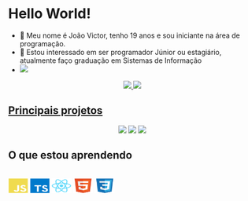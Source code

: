# Hello World!

- 👋 Meu nome é João Victor, tenho 19 anos e sou iniciante na área de programação.
- 👀 Estou interessado em ser programador Júnior ou estagiário, atualmente faço graduação em Sistemas de Informação
- <div justify="center"><a href="https://www.linkedin.com/in/joaovictornogueira/" target="_blank"><img src="https://img.shields.io/badge/-LinkedIn-%230077B5?style=for-the-badge&logo=linkedin&logoColor=white" target="_blank"></a></div>

<div align="center">
  <a href="https://github.com/joaovnogueira">
  <img height="180em" src="https://github-readme-stats.vercel.app/api?username=joaovnogueira&show_icons=true&theme=midnight-purple&include_all_commits=true&count_private=true"/>
  <img height="180em" src="https://github-readme-stats.vercel.app/api/top-langs/?username=joaovnogueira&layout=compact&langs_count=7&theme=midnight-purple"/>
</div>
  
## Principais projetos
<div align="center">
  <a href="https://github.com/joaovnogueira/ignews"><img height="100em"  src="https://github-readme-stats.vercel.app/api/pin/?username=joaovnogueira&repo=ignews&theme=jolly"/></a>
  <a href="https://github.com/joaovnogueira/Portfolio_Juliana"><img height="100em"  src="https://github-readme-stats.vercel.app/api/pin/?username=joaovnogueira&repo=Portfolio-Juliana&theme=jolly"/></a>
  <a href="https://github.com/joaovnogueira/dtmoney"><img height="100em"  src="https://github-readme-stats.vercel.app/api/pin/?username=joaovnogueira&repo=dtmoney&theme=jolly"/></a>
</div>
  
## O que estou aprendendo
<div style="display: inline_block"><br>
  <img align="center" alt="Rafa-Js" height="30" width="40" src="https://raw.githubusercontent.com/devicons/devicon/master/icons/javascript/javascript-plain.svg">
  <img align="center" alt="Rafa-Ts" height="30" width="40" src="https://raw.githubusercontent.com/devicons/devicon/master/icons/typescript/typescript-plain.svg">
  <img align="center" alt="Rafa-React" height="30" width="40" src="https://raw.githubusercontent.com/devicons/devicon/master/icons/react/react-original.svg">
  <img align="center" alt="Rafa-HTML" height="30" width="40" src="https://raw.githubusercontent.com/devicons/devicon/master/icons/html5/html5-original.svg">
  <img align="center" alt="Rafa-CSS" height="30" width="40" src="https://raw.githubusercontent.com/devicons/devicon/master/icons/css3/css3-original.svg">
</div>
  



<!---
joaovnogueira/joaovnogueira is a ✨ special ✨ repository because its `README.md` (this file) appears on your GitHub profile.
You can click the Preview link to take a look at your changes.
--->
